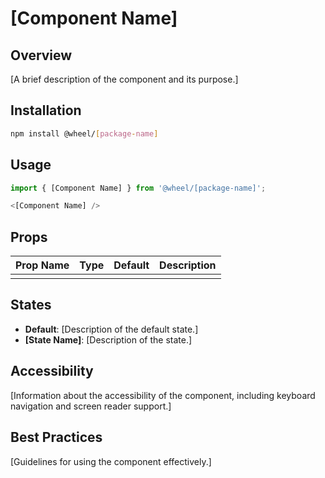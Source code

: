 # [Component Name]

## Overview
[A brief description of the component and its purpose.]

## Installation
```bash
npm install @wheel/[package-name]
```

## Usage
```jsx
import { [Component Name] } from '@wheel/[package-name]';

<[Component Name] />
```

## Props
| Prop Name | Type | Default | Description |
|---|---|---|---|
| | | | |

## States
- **Default**: [Description of the default state.]
- **[State Name]**: [Description of the state.]

## Accessibility
[Information about the accessibility of the component, including keyboard navigation and screen reader support.]

## Best Practices
[Guidelines for using the component effectively.]
